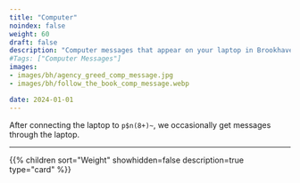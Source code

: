 ```yaml
---
title: "Computer"
noindex: false
weight: 60
draft: false
description: "Computer messages that appear on your laptop in Brookhaven RP by the Agency, Mr. B, and other sources."
#Tags: ["Computer Messages"]
images: 
- images/bh/agency_greed_comp_message.jpg
- images/bh/follow_the_book_comp_message.webp

date: 2024-01-01
---
```



After connecting the laptop to `p$n(8+)~`, we occasionally get messages through the laptop.

---

{{% children sort="Weight" showhidden=false description=true type="card" %}}